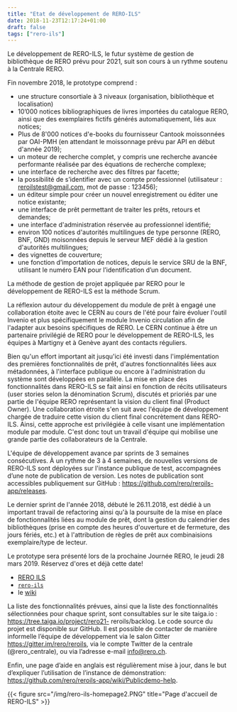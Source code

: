 ```yaml
---
title: "Etat de développement de RERO-ILS"
date: 2018-11-23T12:17:24+01:00
draft: false
tags: ["rero-ils"]
---
```


Le développement de RERO-ILS, le futur système de gestion de bibliothèque de RERO prévu pour 2021, suit son cours à un rythme soutenu à la Centrale RERO.

Fin novembre 2018, le prototype comprend :

- une structure consortiale à 3 niveaux (organisation, bibliothèque et localisation)
- 10’000 notices bibliographiques de livres importées du catalogue RERO, ainsi que des exemplaires fictifs générés automatiquement, liés aux notices;
- Plus de 8'000 notices d'e-books du fournisseur Cantook moissonnées par OAI-PMH (en attendant le moissonnage prévu par API en début d'année 2019);
- un moteur de recherche complet, y compris une recherche avancée performante réalisée par des équations de recherche complexe;
- une interface de recherche avec des filtres par facette;
- la possibilité de s’identifier avec un compte professionnel (utilisateur : reroilstest@gmail.com, mot de passe : 123456);
- un éditeur simple pour créer un nouvel enregistrement ou éditer une notice existante;
- une interface de prêt permettant de traiter les prêts, retours et demandes;
- une interface d'administration réservée au professionnel identifié;
- environ 100 notices d'autorités multilingues de type personne (RERO, BNF, GND) moisonnées depuis le serveur MEF dédié à la gestion d'autorités multilingues;
- des vignettes de couverture;
- une fonction d’importation de notices, depuis le service SRU de la BNF, utilisant le numéro EAN pour l’identification d’un document.

La méthode de gestion de projet appliquée par RERO pour le développement de RERO-ILS est la méthode Scrum.

La réflexion autour du développement du module de prêt à engagé une collaboration étoite avec le CERN au cours de l'été pour faire évoluer l'outil Invenio et plus spécifiquement le module Invenio circulation afin de l'adapter aux besoins spécifiques de RERO. Le CERN continue à être un partenaire privilégié de RERO pour le développement de RERO-ILS, les équipes à Martigny et à Genève ayant des contacts réguliers.

Bien qu'un effort important ait jusqu'ici été investi dans l'implémentation des premières fonctionnalités de prêt, d'autres fonctionnalités liées aux métadonnées, à l'interface publique ou encore à l'administration du système sont développées en parallèle. La mise en place des fonctionnalités dans RERO-ILS se fait ainsi en fonction de récits utilisateurs (user stories selon la dénomination Scrum), discutés et prioriés par une partie de l'équipe RERO représentant la vision du client final (Product Owner). Une collaboration étroite s'en suit avec l'équipe de développement chargée de traduire cette vision du client final concrètement dans RERO-ILS. Ainsi, cette approche est privilégiée à celle visant une implémentation module par module. C'est donc tout un travail d'équipe qui mobilise une grande partie des collaborateurs de la Centrale.

L'équipe de développement avance par sprints de 3 semaines consécutives. À un rythme de 3 à 4 semaines, de nouvelles versions de RERO-ILS sont déployées sur l'instance publique de test, accompagnées d’une note de publication de version. Les notes de publication sont accessibles publiquement sur GitHub : https://github.com/rero/reroils-app/releases.

Le dernier sprint de l'année 2018, débuté le 26.11.2018, est dédié à un important travail de refactoring ainsi qu'à la poursuite de la mise en place de fonctionnalités liées au module de prêt, dont la gestion du calendrier des bibliothèques (prise en compte des heures d'ouverture et de fermeture, des jours fériés, etc.) et à l'attribution de règles de prêt aux combinaisions exemplaire/type de lecteur.

Le prototype sera présenté lors de la prochaine Journée RERO, le jeudi 28 mars 2019. Réservez d'ores et déjà cette date!

- [RERO ILS](https://ils.test.rero.ch 'Le site démo de RERO ILS')
- <i class="fab fa-github"></i> [`rero-ils`](https://github.com/rero/rero-ils 'Le projet rero-ils sur GitHub')
- le [wiki](https://github.com/rero/rero-ils/wiki 'Le wiki de RERO ILS')

La liste des fonctionnalités prévues, ainsi que la liste des fonctionnalités sélectionnées pour
chaque sprint, sont consultables sur le site taiga.io : https://tree.taiga.io/project/rero21-
reroils/backlog.
Le code source du projet est disponible sur GitHub.
Il est possible de contacter de manière informelle l’équipe de développement via le salon Gitter
https://gitter.im/rero/reroils, via le compte Twitter de la centrale (@rero_centrale), ou via
l’adresse e-mail info@rero.ch.

Enfin, une page d’aide en anglais est régulièrement mise à jour, dans le but d’expliquer
l’utilisation de l’instance de démonstration: https://github.com/rero/reroils-app/wiki/Publicdemo-help.

{{< figure src="/img/rero-ils-homepage2.PNG" title="Page d'accueil de RERO-ILS" >}}

